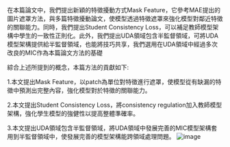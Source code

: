 在本篇論文中，我們提出新穎的特徵擾動方式Mask Feature，它參考MAE提出的圖片遮罩方法，與多篇特徵擾動論文，使模型透過特徵遮罩來強化模型對鄰近特徵的關聯能力。同時，我們提出Student Consistency Loss，可以補足教師模型架構中學生的一致性正則化。此外，我們提出UDA領域包含半監督領域，可將UDA模型架構提供給半監督領域，也能將技巧共享，我們選用在UDA領域中經過多次改良的MIC作為本篇論文方法的基礎

綜合上述所提到的概念，本篇方法的貢獻如下:

1.本文提出Mask Feature，以patch為單位對特徵進行遮罩，使模型從有缺漏的特徵中預測出完整內容，強化模型對於特徵的關聯能力。

2.本文提出Student Consistency Loss，將consistency regulation加入教師模型架構，強化學生模型的強健性以提高整體準確率。

3.本文提出UDA領域包含半監督領域，將UDA領域中發展完善的MIC模型架構套用到半監督領域中，使發展完善的模型架構能跨領域處理問題。
![image](https://github.com/haha20331/MIC-Feature_mask/assets/67794071/208e2c52-cad5-4a37-8a88-6891e58fee12)
